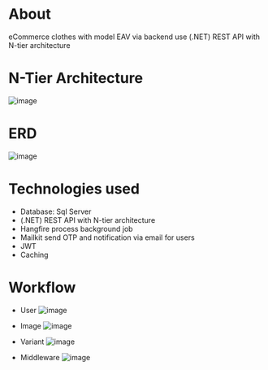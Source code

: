 # About
eCommerce clothes with model EAV via backend use (.NET) REST API with N-tier architecture
# N-Tier Architecture
![image](https://github.com/user-attachments/assets/19671c9c-883b-4d48-bb75-18cbf61ccfe4)

# ERD
![image](https://github.com/user-attachments/assets/dce1247a-7065-4599-b95e-a5891649f988)

# Technologies used
-  Database: Sql Server
-  (.NET) REST API with N-tier architecture
-  Hangfire process background job
-  Mailkit send OTP and notification via email for users
-  JWT
-  Caching
# Workflow
-  User
![image](https://github.com/user-attachments/assets/5346eba3-543b-4f4d-a329-d4012e3b88d8)

-  Image
![image](https://github.com/user-attachments/assets/2fc458cd-5fae-42a0-af36-cf90faef92cb)

- Variant
![image](https://github.com/user-attachments/assets/fa6f0dc4-868a-4360-91de-a301d9ed84e7)

- Middleware
![image](https://github.com/user-attachments/assets/9fd691c4-7366-4b25-bf3c-90a82e65825a)






